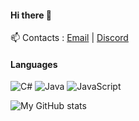 #### Hi there 👋 

📫 Contacts : [Email](mailto:davidduartepinheiro@gmail.com) | [Discord](https://discordapp.com/users/339978701297156098)

#### Languages

![C#](https://img.shields.io/badge/-CSharp-239120?style=flat&logo=c-Sharp&logoColor=white)
![Java](https://img.shields.io/badge/-Java-007396?style=flat&logo=java&logoColor=white)
![JavaScript](https://img.shields.io/badge/-JavaScript-FFBF00?style=flat&logo=javascript&logoColor=black)

![My GitHub stats](https://github-readme-stats.vercel.app/api?username=daviddev16&show_icons=true&theme=radical)
